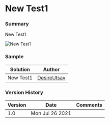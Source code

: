 
# New Test1

### Summary
New Test1

![New Test1](https://github.com/DesireUtsav/sp-list-formatting/blob/main/View/New-Test1/screenshot.png)
		
### Sample
| Solution | Author |
| ------ | ----------- |
| New Test1   | [DesireUtsav](https://github.com/DesireUtsav) |

### Version History
| Version | Date | Comments |
| ------ | ----------- | ----|
| 1.0	 | Mon Jul 26 2021 |
		